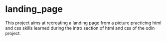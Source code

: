 # landing_page
This project aims at recreating a landing page from a picture practicing html and css skills learned during the intro section of html and css of the odin project.